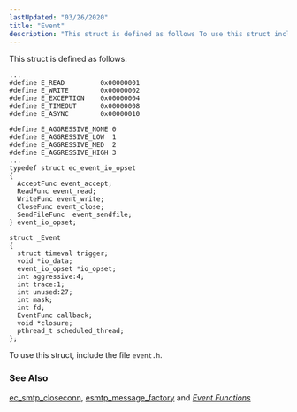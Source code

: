 ```yaml
---
lastUpdated: "03/26/2020"
title: "Event"
description: "This struct is defined as follows To use this struct include the file event h ec smtp closeconn esmtp message factory and Chapter 24 Event Functions..."
---
```


This struct is defined as follows:

```
...
#define E_READ         0x00000001
#define E_WRITE        0x00000002
#define E_EXCEPTION    0x00000004
#define E_TIMEOUT      0x00000008
#define E_ASYNC        0x00000010

#define E_AGGRESSIVE_NONE 0
#define E_AGGRESSIVE_LOW  1
#define E_AGGRESSIVE_MED  2
#define E_AGGRESSIVE_HIGH 3
...
typedef struct ec_event_io_opset
{
  AcceptFunc event_accept;
  ReadFunc event_read;
  WriteFunc event_write;
  CloseFunc event_close;
  SendFileFunc  event_sendfile;
} event_io_opset;

struct _Event
{
  struct timeval trigger;
  void *io_data;
  event_io_opset *io_opset;
  int aggressive:4;
  int trace:1;
  int unused:27;
  int mask;
  int fd;
  EventFunc callback;
  void *closure;
  pthread_t scheduled_thread;
};
```

To use this struct, include the file `event.h`.

### <a name="idp46128240"></a> See Also

[ec_smtp_closeconn](/momentum/3/3-api/apis-ec-smtp-closeconn), [esmtp_message_factory](/momentum/3/3-api/apis-esmtp-message-factory) and [*Event Functions*](/momentum/3/3-api/event)